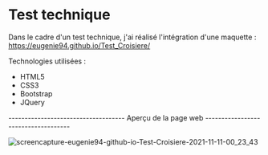 # Test technique

Dans le cadre d'un test technique, j'ai réalisé l'intégration d'une maquette : https://eugenie94.github.io/Test_Croisiere/

Technologies utilisées :

- HTML5
- CSS3
- Bootstrap
- JQuery


------------------------------------ Aperçu de la page web ------------------------------------

![screencapture-eugenie94-github-io-Test-Croisiere-2021-11-11-00_23_43](https://user-images.githubusercontent.com/58372973/141209573-1cc99f27-fecd-4b15-b217-265e1fb807f3.png)
